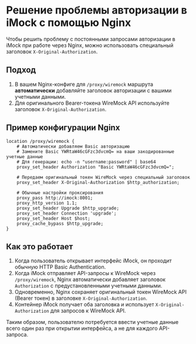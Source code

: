 # Решение проблемы авторизации в iMock с помощью Nginx

Чтобы решить проблему с постоянными запросами авторизации в iMock при работе через Nginx, можно использовать специальный заголовок `X-Original-Authorization`.

## Подход

1. В вашем Nginx-конфиге для `/proxy/wiremock` маршрута **автоматически** добавляйте заголовок авторизации с вашими учетными данными.
2. Для оригинального Bearer-токена WireMock API используйте заголовок `X-Original-Authorization`.

## Пример конфигурации Nginx

```nginx
location /proxy/wiremock {
    # Автоматически добавляем Basic авторизацию 
    # Замените Basic YWRtaW46cGFzc3dvcmQ= на ваши закодированные учетные данные
    # Для генерации: echo -n "username:password" | base64
    proxy_set_header Authorization "Basic YWRtaW46cGFzc3dvcmQ=";
    
    # Передаем оригинальный токен WireMock через специальный заголовок
    proxy_set_header X-Original-Authorization $http_authorization;
    
    # Обычные настройки проксирования
    proxy_pass http://imock:8001;
    proxy_http_version 1.1;
    proxy_set_header Upgrade $http_upgrade;
    proxy_set_header Connection 'upgrade';
    proxy_set_header Host $host;
    proxy_cache_bypass $http_upgrade;
}
```

## Как это работает

1. Когда пользователь открывает интерфейс iMock, он проходит обычную HTTP Basic Authentication.
2. Когда iMock отправляет API-запросы к WireMock через `/proxy/wiremock`, Nginx автоматически добавляет заголовок `Authorization` с предустановленными учетными данными.
3. Одновременно, Nginx сохраняет оригинальный токен WireMock API (Bearer токен) в заголовке `X-Original-Authorization`.
4. Контейнер iMock получает оба заголовка и использует `X-Original-Authorization` для запросов к WireMock API.

Таким образом, пользователю потребуется ввести учетные данные всего один раз при открытии интерфейса, а не для каждого API-запроса. 